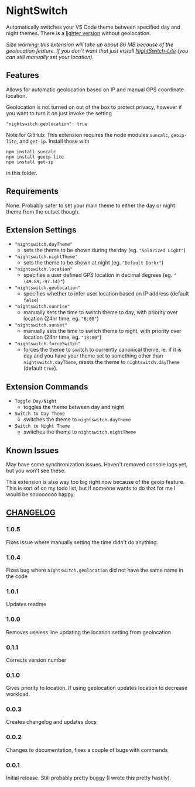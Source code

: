 # NightSwitch

Automatically switches your VS Code theme between specified day and night themes. There is a [lighter version](https://marketplace.visualstudio.com/items?itemName=gharveymn.nightswitch-lite) without geolocation.

*Size warning: this extension will take up about 86 MB because of the geolocation feature. If you don't want that just install [NightSwitch-Lite](https://marketplace.visualstudio.com/items?itemName=gharveymn.nightswitch-lite) (you can still manually set your location).*

## Features

Allows for automatic geolocation based on IP and manual GPS coordinate location.

Geolocation is not turned on out of the box to protect privacy, however if you want to turn it on just invoke the setting 
~~~
"nightswitch.geolocation": true
~~~

Note for GitHub: This extension requires the node modules `suncalc`, `geoip-lite`, and `get-ip`. Install those with 
~~~
npm install suncalc
npm install geoip-lite
npm install get-ip
~~~
in this folder.

## Requirements

None. Probably safer to set your main theme to either the day or night theme from the outset though.

## Extension Settings


- `"nightswitch.dayTheme"` 
	- sets the theme to be shown during the day (eg. `"Solarized Light"`)
- `"nightswitch.nightTheme"` 
	- sets the theme to be shown at night (eg. `"Default Dark+"`)
- `"nightswitch.location"`
	- specifies a user defined GPS location in decimal degrees (eg. `"(49.89,-97.14)"`)
- `"nightswitch.geolocation"`
	- specifies whether to infer user location based on IP address (default `false`)
- `"nightswitch.sunrise"`
	- manually sets the time to switch theme to day, with priority over location (24hr time, eg. `"6:00"`)
- `"nightswitch.sunset"`
	- manually sets the time to switch theme to night, with priority over location (24hr time, eg. `"18:00"`)
- `"nightswitch.forceSwitch"`
	- forces the theme to switch to currently canonical theme, ie. if it is day and you have your theme set to something other than `nightswitch.dayTheme`, resets the theme to `nightswitch.dayTheme` (default `true`).


## Extension Commands

- `Toggle Day/Night`
	- toggles the theme between day and night
- `Switch to Day Theme`
	- switches the theme to `nightswitch.dayTheme`
- `Switch to Night Theme`
	- switches the theme to `nightswitch.nightTheme`

## Known Issues

May have some synchronization issues. Haven't removed console logs yet, but you won't see these.

This extension is also way too big right now because of the geoip feature. This is sort of on my todo list, but if someone wants to do that for me I would be soooooooo happy.

## [CHANGELOG](https://github.com/gharveymn/nightswitch/blob/master/CHANGELOG.md)

### 1.0.5
Fixes issue where manually setting the time didn't do anything.

### 1.0.4
Fixes bug where `nightswitch.geolocation` did not have the same name in the code

### 1.0.1
Updates readme

### 1.0.0
Removes useless line updating the location setting from geolocation

### 0.1.1
Corrects version number

### 0.1.0
Gives priority to location. If using geolocation updates location to decrease workload.

### 0.0.3
Creates changelog and updates docs 

### 0.0.2
Changes to documentation, fixes a couple of bugs with commands

### 0.0.1
Initial release. Still probably pretty buggy (I wrote this pretty hastily).
